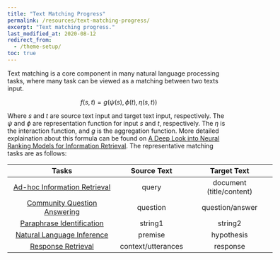 ```yaml
---
title: "Text Matching Progress"
permalink: /resources/text-matching-progress/
excerpt: "Text matching progress."
last_modified_at: 2020-08-12
redirect_from:
  - /theme-setup/
toc: true
---
```


Text matching is a core component in many natural language processing tasks, where many task can be viewed as a matching between two texts input.

$$f(s, t)=g(\psi(s), \phi(t), \eta(s, t))$$

Where $s$ and $t$ are source text input and target text input, respectively. The $\psi$ and $\phi$ are representation function for input $s$ and $t$, respectively. The $\eta$ is the interaction function, and $g$ is the aggregation function. More detailed explaination about this formula can be found on [A Deep Look into Neural Ranking Models for Information Retrieval](https://arxiv.org/abs/1903.06902). The representative matching tasks are as follows:

<table style="width: 600px; margin-left: auto; margin-right: auto;">
  <thead>
    <tr>
      <th align="center"><strong>Tasks</strong></th>
      <th align="center"><strong>Source Text</strong></th>
      <th align="center"><strong>Target Text</strong></th>
    </tr>
</thead>
<tbody>
<tr>
<td align="center"><a href="/resources/ad-hoc-information-retrieval/">Ad-hoc Information Retrieval</a></td>
<td align="center">query</td>
<td align="center">document (title/content)</td>
</tr>
<tr>
<td align="center"><a href="/resources/community-question-answering/">Community Question Answering</a></td>
<td align="center">question</td>
<td align="center">question/answer</td>
</tr>
<tr>
<td align="center"><a href="/resources/paraphrase-identification/">Paraphrase Identification</a></td>
<td align="center">string1</td>
<td align="center">string2</td>
</tr>
<tr>
<td align="center"><a href="/resources/natural-language-inference/">Natural Language Inference</a></td>
<td align="center">premise</td>
<td align="center">hypothesis</td>
</tr>
<tr>
<td align="center"><a href="/resources/response-retrieval/">Response Retrieval</a></td>
<td align="center">context/utterances</td>
<td align="center">response</td>
</tr>
</tbody>
</table>

